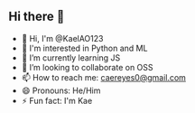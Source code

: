 ## Hi there 👋

- 👋 Hi, I'm @KaelAO123
- 👀 I'm interested in Python and ML
- 🌱 I’m currently learning JS 
- 👯 I’m looking to collaborate on OSS
- 📫 How to reach me: caereyes0@gmail.com
- 😄 Pronouns: He/Him
- ⚡ Fun fact: I'm Kae
<!--
**KaelAO123/KaelAO123** is a ✨ _special_ ✨ repository because its `README.md` (this file) appears on your GitHub profile.

Here are some ideas to get you started:

- 🔭 I’m currently working on Js
- 🌱 I’m currently learning ...
- 👯 I’m looking to collaborate on ...
- 🤔 I’m looking for help with ...
- 💬 Ask me about ...
- 📫 How to reach me: ...
- 😄 Pronouns: ...
- ⚡ Fun fact: ...
-->
